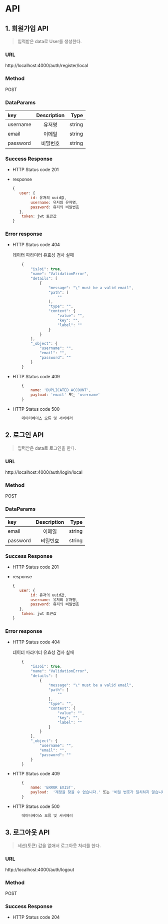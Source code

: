 # API

## 1. 회원가입 API

> 입력받은 data로 User를 생성한다.

### URL

http://localhost:4000/auth/register/local


### Method

POST

### DataParams

| key           | Description   | Type    |
| :------------ | :-----------: | ------: |
| username      | 유저명         | string  |
| email         | 이메일         | string  |
| password      | 비밀번호       | string  |


### Success Response

* HTTP Status code 201

* response
    ```javascript
    { 
       user: {
            id: 유저의 uuid값,
            username: 유저의 유저명,
            password: 유저의 비밀번호
       },
        token: jwt 토큰값
    }
    ```

### Error response

* HTTP Status code 404
    
    데이터 파라미터 유효성 검사 실패
    ```javascript
        {
            "isJoi": true,
            "name": "ValidationError",
            "details": [
                {
                    "message": "\" must be a valid email",
                    "path": [
                        ""
                    ],
                    "type": "",
                    "context": {
                        "value": "",
                        "key": "",
                        "label": ""
                    }
                }
            ],
            "_object": {
                "username": "",
                "email": "",
                "password": ""
            }
        }
    ```
* HTTP Status code 409
    ```javascript
        {
            name: 'DUPLICATED_ACCOUNT',
            payload: 'email' 또는 'username'
        }
    ```
* HTTP Status code 500
    ```javascript
        데이터베이스 오류 및 서버에러
    ```



## 2. 로그인 API

> 입력받은 data로 로그인을 한다.

### URL

http://localhost:4000/auth/login/local


### Method

POST

### DataParams

| key           | Description   | Type    |
| :------------ | :-----------: | ------: |
| email         | 이메일         | string  |
| password      | 비밀번호       | string  |


### Success Response

* HTTP Status code 201

* response
    ```javascript
    { 
       user: {
            id: 유저의 uuid값,
            username: 유저의 유저명,
            password: 유저의 비밀번호
       },
        token: jwt 토큰값
    }
    ```

### Error response

* HTTP Status code 404
    
    데이터 파라미터 유효성 검사 실패
    ```javascript
        {
            "isJoi": true,
            "name": "ValidationError",
            "details": [
                {
                    "message": "\" must be a valid email",
                    "path": [
                        ""
                    ],
                    "type": "",
                    "context": {
                        "value": "",
                        "key": "",
                        "label": ""
                    }
                }
            ],
            "_object": {
                "username": "",
                "email": "",
                "password": ""
            }
        }
    ```
* HTTP Status code 409
    ```javascript
        {
            name: 'ERROR EXIST',
            payload:  '계정을 찾을 수 없습니다.' 또는 '비밀 번호가 일치하지 않습니다.'
        }
    ```
* HTTP Status code 500
    ```javascript
        데이터베이스 오류 및 서버에러
    ```


## 3. 로그아웃 API

> 세션(토큰) 값을 없애서 로그아웃 처리를 한다.

### URL

http://localhost:4000/auth/logout


### Method

POST

### Success Response

* HTTP Status code 204
